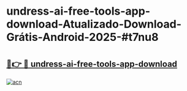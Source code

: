 # undress-ai-free-tools-app-download-Atualizado-Download-Grátis-Android-2025-#t7nu8

# <h2><a href="https://ainizakaria.my?title=undress-ai-free-tools-app-download&ref=24M">🔗👉 🔴 undress-ai-free-tools-app-download</a></h2>

[![acn](https://github.com/user-attachments/assets/0f9c940e-d8b0-45ae-aac7-cd30a18b3e1c)](https://ainizakaria.my?title=undress-ai-free-tools-app-download&ref=24M)

